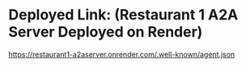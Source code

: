 # Deployed Link: (Restaurant 1 A2A Server Deployed on Render)
https://restaurant1-a2aserver.onrender.com/.well-known/agent.json